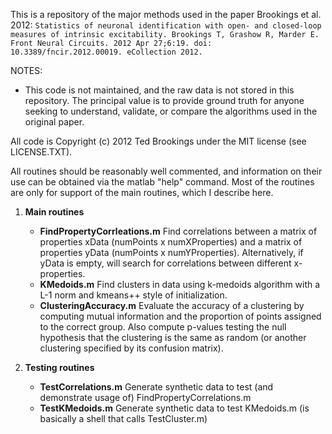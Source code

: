 This is a repository of the major methods used in the paper Brookings et al. 2012:
`Statistics of neuronal identification with open- and closed-loop measures of intrinsic excitability.
Brookings T, Grashow R, Marder E.
Front Neural Circuits. 2012 Apr 27;6:19. doi: 10.3389/fncir.2012.00019. eCollection 2012.`

NOTES:
- This code is not maintained, and the raw data is not stored in this repository. The principal value is to provide ground truth for anyone seeking to understand, validate, or compare the algorithms used in the original paper.

All code is Copyright (c) 2012 Ted Brookings under the MIT license (see LICENSE.TXT). 

All routines should be reasonably well commented, and information on their use can be obtained via the matlab "help" command. Most of the routines are only for support of the main routines, which I describe here.
1. **Main routines**
     - **FindPropertyCorrleations.m** Find correlations between a matrix of properties xData (numPoints x numXProperties) and a matrix of properties yData (numPoints x numYProperties). Alternatively, if yData is empty, will search for correlations between different x-properties.
     - **KMedoids.m** Find clusters in data using k-medoids algorithm with a L-1 norm and kmeans++ style of initialization.
     - **ClusteringAccuracy.m** Evaluate the accuracy of a clustering by computing mutual information and the proportion of points assigned to the correct group. Also compute p-values testing the null hypothesis that the clustering is the same as random (or another clustering specified by its confusion matrix).
  
2. **Testing routines**
     - **TestCorrelations.m** Generate synthetic data to test (and demonstrate usage of) FindPropertyCorrelations.m
     - **TestKMedoids.m** Generate synthetic data to test KMedoids.m (is basically a shell that calls TestCluster.m)
